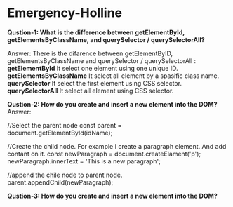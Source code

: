 # Emergency-Holline

**Qustion-1: What is the difference between getElementById, getElementsByClassName, and querySelector / querySelectorAll?**

Answer: There is the difarence between getElementByID, getElementsByClassName and querySelector / querySelectorAll :
**getElementById**
It select one element using one unique ID.
**getElementsByClassName**
It select all element by a spasific class name.
**querySelector**
It select the first element using CSS selector.
**querySelectorAll**
It select all element using CSS selector.

**Qustion-2: How do you create and insert a new element into the DOM?**
Answer:

//Select the parent node
const parent = document.getElementById(idName);

//Create the child node. For example I create a paragraph element. And add contant on it.
const newParagraph = document.createElament('p');
newParagraph.innerText = 'This is a new paragraph';

//append the chile node to parent node.
parent.appendChild(newParagraph);

**Qustion-3: How do you create and insert a new element into the DOM?**